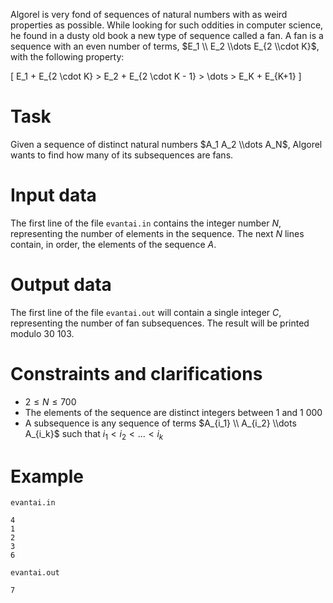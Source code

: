 Algorel is very fond of sequences of natural numbers with as weird properties as possible. While looking for such oddities in computer science, he found in a dusty old book a new type of sequence called a fan. A fan is a sequence with an even number of terms, $E_1 \\ E_2 \\dots E_{2 \\cdot K}$, with the following property:

\[ E_1 + E_{2 \cdot K} > E_2 + E_{2 \cdot K - 1} > \dots > E_K + E_{K+1} \]

# Task

Given a sequence of distinct natural numbers $A_1 A_2 \\dots A_N$, Algorel wants to find how many of its subsequences are fans.

# Input data

The first line of the file `evantai.in` contains the integer number $N$, representing the number of elements in the sequence. The next $N$ lines contain, in order, the elements of the sequence $A$.

# Output data

The first line of the file `evantai.out` will contain a single integer $C$, representing the number of fan subsequences. The result will be printed modulo $30 \ 103$.

# Constraints and clarifications

* $2 \leq N \leq 700$
* The elements of the sequence are distinct integers between $1$ and $1 \ 000$
* A subsequence is any sequence of terms $A_{i_1} \\ A_{i_2} \\dots A_{i_k}$ such that $i_1 < i_2 < \dots < i_k$

# Example

`evantai.in`
```
4
1
2
3
6
```

`evantai.out`
```
7
```

